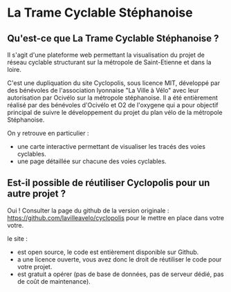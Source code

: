 # La Trame Cyclable Stéphanoise

## Qu'est-ce que La Trame Cyclable Stéphanoise ?
Il s'agit d'une plateforme web permettant la visualisation du projet de réseau cyclable structurant sur la métropole de Saint-Etienne et dans la loire.

C'est une dupliquation du site Cyclopolis, sous licence MIT, développé par des bénévoles de l'association lyonnaise "La Ville à Vélo" avec leur autorisation par Ocivélo sur la métropole stéphanoise. Il a été entièrement réalisé par des bénévoles d'Ocivélo et O2 de l'oxygene qui a pour objectif principal de suivre le développement du projet du plan vélo de la métropole Stéphanoise.

On y retrouve en particulier :
- une carte interactive permettant de visualiser les tracés des voies cyclables.
- une page détaillée sur chacune des voies cyclables.

## Est-il possible de réutiliser Cyclopolis pour un autre projet ?

Oui ! Consulter la page du github de la version originale : https://github.com/lavilleavelo/cyclopolis pour le mettre en place dans votre votre.

le site :
- est open source, le code est entièrement disponible sur Github.
- a une licence ouverte, vous avez donc le droit de réutiliser le code pour votre projet.
- est gratuit a opérer (pas de base de données, pas de serveur dédié, pas de coût de maintenance).



